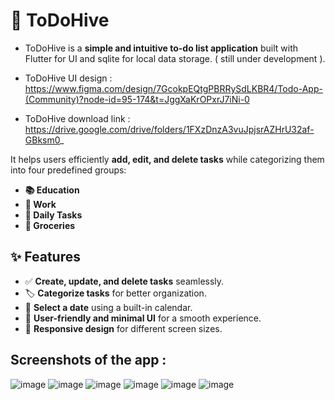 # 📝 ToDoHive

- ToDoHive is a **simple and intuitive to-do list application** built with Flutter for UI and sqlite for local data storage. ( still under development ).    

- ToDoHive UI design :    
   https://www.figma.com/design/7GcokpEQtgPBRRySdLKBR4/Todo-App-(Community)?node-id=95-174&t=JggXaKrOPxrJ7iNi-0
- ToDoHive download link :    
   https://drive.google.com/drive/folders/1FXzDnzA3vuJpjsrAZHrU32af-GBksm0_

It helps users efficiently **add, edit, and delete tasks** while categorizing them into four predefined groups:

- **📚 Education**
- **💼 Work**
- **📅 Daily Tasks**
- **🛒 Groceries**

## ✨ Features
- ✅ **Create, update, and delete tasks** seamlessly.  
- 🏷 **Categorize tasks** for better organization.  
- 📆 **Select a date** using a built-in calendar.  
- 🎨 **User-friendly and minimal UI** for a smooth experience.  
- 📱 **Responsive design** for different screen sizes.  

## Screenshots of the app :
![image](https://github.com/user-attachments/assets/63b863c4-91f9-49d7-9a93-ecaf3c535527)
![image](https://github.com/user-attachments/assets/69213ded-d7f0-4df4-a769-8585d955cd71)
![image](https://github.com/user-attachments/assets/8bf364cb-3e6d-4049-bb31-13ca6f0a67b3)
![image](https://github.com/user-attachments/assets/1a15659b-1699-4f0b-8134-4944593b9c30)
![image](https://github.com/user-attachments/assets/73b78ad5-a4a1-4ed2-9e62-0748b901e85d)
![image](https://github.com/user-attachments/assets/95ba0cf2-9e79-4f37-99f7-38b493c699e1)






